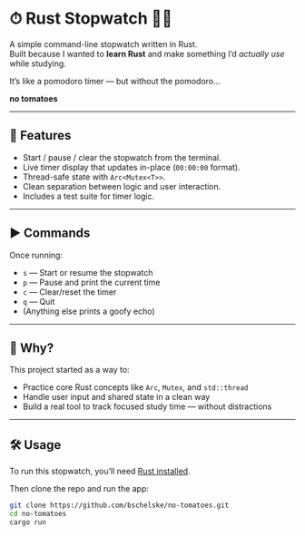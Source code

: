 # ⏱ Rust Stopwatch 🍅🚫

A simple command-line stopwatch written in Rust.  
Built because I wanted to **learn Rust** and make something I’d *actually use* while studying.

It’s like a pomodoro timer — but without the pomodoro... 

**no tomatoes** 

---

## 🧠 Features

- Start / pause / clear the stopwatch from the terminal.
- Live timer display that updates in-place (`00:00:00` format).
- Thread-safe state with `Arc<Mutex<T>>`.
- Clean separation between logic and user interaction.
- Includes a test suite for timer logic.

---

## ▶️ Commands

Once running:

- `s` — Start or resume the stopwatch
- `p` — Pause and print the current time
- `c` — Clear/reset the timer
- `q` — Quit
- (Anything else prints a goofy echo)

---

## 🦀 Why?

This project started as a way to:
- Practice core Rust concepts like `Arc`, `Mutex`, and `std::thread`
- Handle user input and shared state in a clean way
- Build a real tool to track focused study time — without distractions

---

## 🛠 Usage

To run this stopwatch, you’ll need [Rust installed](https://rustup.rs).

Then clone the repo and run the app:

```bash
git clone https://github.com/bschelske/no-tomatoes.git
cd no-tomatoes
cargo run
